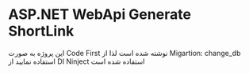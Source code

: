 #  ASP.NET WebApi Generate ShortLink
 این پروژه به صورت Code First  نوشته شده است 
 لذا از Migartion:
 change_db 
 استفاده نمایید
 از DI 
 Ninject استفاده شده است
 

